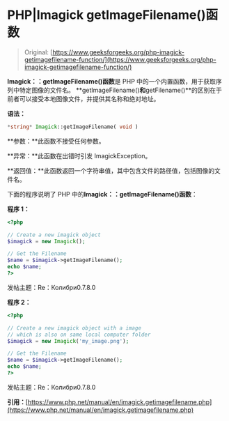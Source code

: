 # PHP|Imagick getImageFilename()函数

> Original: [https://www.geeksforgeeks.org/php-imagick-getimagefilename-function/](https://www.geeksforgeeks.org/php-imagick-getimagefilename-function/)

**Imagick：：getImageFilename()函数**是 PHP 中的一个内置函数，用于获取序列中特定图像的文件名。 **getImageFilename()**和**getFilename()**的区别在于前者可以接受本地图像文件，并提供其名称和绝对地址。

**语法：**

```php
*string* Imagick::getImageFilename( void )
```

**参数：**此函数不接受任何参数。

**异常：**此函数在出错时引发 ImagickException。

**返回值：**此函数返回一个字符串值，其中包含文件的路径值，包括图像的文件名。

下面的程序说明了 PHP 中的**Imagick：：getImageFilename()函数**：

**程序 1：**

```php
<?php

// Create a new imagick object
$imagick = new Imagick();

// Get the Filename
$name = $imagick->getImageFilename();
echo $name;
?>
```

发帖主题：Re：Колибри0.7.8.0

**程序 2：**

```php
<?php

// Create a new imagick object with a image
// which is also on same local computer folder
$imagick = new Imagick('my_image.png');

// Get the Filename
$name = $imagick->getImageFilename();
echo $name;
?>
```

发帖主题：Re：Колибри0.7.8.0

**引用：**[https://www.php.net/manual/en/imagick.getimagefilename.php](https://www.php.net/manual/en/imagick.getimagefilename.php)